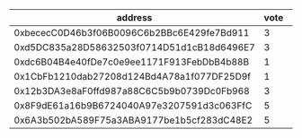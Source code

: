 address|vote|timestamp|signature
---|---|---|---
0xbececC0D46b3f06B0096C6b2BBc6E429fe7Bd911|3|1612876315|0xdb08987ecfde4e53f7b2f6460bb1808713345b0a0c3ae3297a262de21f2851146fdda120ba8c78821c1e2e56d5d2af173439e3e619a1e503e262b301a5d567871c
0xd5DC835a28D58632503f0714D51d1cB18d6496E7|3|1612876765|0x04ca50a610b93905fe93d30d79bb4d64be59b2029067f0f64f8c40f74b4830616e94b2c67b41a1fc74512e83b9a9d7be402c7dd15e9c5388e23405748b9b229c1b
0xdc6B04B4e40fDe7c0e9ee1171F913FebDbB4b88B|1|1612878434|0x2354cb68d061010f44191458c5e2b9ae281309087bcd1e9668673619e7ce0aec7f7bb554896ab964f932450c8e296d9f6706cd35405cb893a3357d8b86ab910d1c
0x1CbFb1210dab27208d124Bd4A78a1f077DF25D9f|1|1612879707|0x4a4e294877f363f13fd89af2dc5c674af06998f6b480c01c6a6a8f915eb12c5a4e26c56ab1c5d55227536b076c18f01266eba7ed63f5ab049995053ec65528841b
0x12b3DA3e8aF0ffd987a88C6C5b9b0739Dc0Fb968|3|1612883376|0x5d4d1a26382afce019806ad0b56fef5d1332886ef6aed876cf5162d8819b0b7b1727c3c31181eb215568748319bcb3a033de94a59ea2fbdba95dd8499edc24d01b
0x8F9dE61a16b9B6724040A97e3207591d3c063FfC|5|1612895962|0x6eb51efa370313b4d189da169f4569e8dde8e00bdf6d33f8b3c179bca11c93e473bcd2b66e52544b4ddb470b571713eff70483d9d3cd65373e654e1b88b4f7b31c
0x6A3b502bA589F75a3ABA9177be1b5cf283dC48E2|5|1612895973|0x24d815970d1b95e22c3800953ab2f153d2523d43790cad0f84735902176c19433c5e8001f53c89bc677bc3603e5187c925d691e5fab80087e425b6f4777772071b
